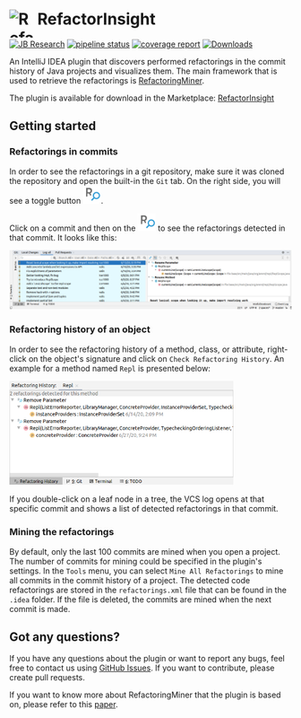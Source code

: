 <h1> <img align="left" width="50" height="50" src="https://s3-eu-west-1.amazonaws.com/public-resources.ml-labs.aws.intellij.net/static/refactor-insight/icon.svg" alt="RefactorInsight Icon"> RefactorInsight </h1>

[![JB Research](https://jb.gg/badges/research-flat-square.svg)](https://research.jetbrains.org/)
[![pipeline status](https://github.com/JetBrains-Research/refactorinsight/workflows/Java%20CI%20with%20Gradle/badge.svg)](https://github.com/JetBrains-Research/refactorinsight/badges/master)
[![coverage report](https://codecov.io/gh/JetBrains-Research/refactorinsight/branch/master/graph/badge.svg)](https://codecov.io/gh/JetBrains-Research/refactorinsight)
[![Downloads](https://img.shields.io/jetbrains/plugin/d/14704-refactorinsight.svg?style=flat-square)](https://plugins.jetbrains.com/plugin/14704-refactorinsight)

An IntelliJ IDEA plugin that discovers performed refactorings in the commit history of Java projects and visualizes them. The main framework that is used to retrieve the refactorings is [RefactoringMiner](https://github.com/tsantalis/RefactoringMiner).

The plugin is available for download in the Marketplace: [RefactorInsight](https://plugins.jetbrains.com/plugin/14704-refactorinsight)

## Getting started
### Refactorings in commits
In order to see the refactorings in a git repository, make sure it was cloned the repository and open the built-in the `Git` tab. On the right side, you will see a toggle button ![](assets/img/refactorinsight_toggle.svg).

Click on a commit and then on the ![](assets/img/refactorinsight_toggle.svg) to see the refactorings detected in that commit. It looks like this:

<img src="assets/img/refactorinsight_main.png" alt="Example" width="900">

### Refactoring history of an object
In order to see the refactoring history of a method, class, or attribute, right-click on the object's signature and click on `Check Refactoring History`. An example for a method named `Repl` is presented below:

<img src="assets/img/refactorinsight_history.png" alt="RefactoringHistory" width="400">

If you double-click on a leaf node in a tree, the VCS log opens at that specific commit and shows a list of detected refactorings in that commit.

### Mining the refactorings

By default, only the last 100 commits are mined when you open a project. The number of commits for mining could be specified in the plugin's settings. In the `Tools` menu, you can select `Mine All Refactorings` to mine all commits in the commit history of a project.
The detected code refactorings are stored in the `refactorings.xml` file that can be found in the `.idea` folder. If the file is deleted, the commits are mined when the next commit is made.

## Got any questions?
If you have any questions about the plugin or want to report any bugs, feel free to contact us using [GitHub Issues](https://github.com/JetBrains-Research/IntelliJDeodorant/issues). 
If you want to contribute, please create pull requests.

If you want to know more about RefactoringMiner that the plugin is based on, please refer to this [paper](https://users.encs.concordia.ca/~nikolaos/publications/TSE_2020.pdf).
